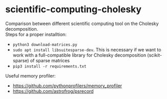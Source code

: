 # scientific-computing-cholesky

Comparison between different scientific computing tool on the Cholesky decomposition.  
Steps for a proper installtion:

* `python3 download-matrices.py`
* `sudo apt install libsuitesparse-dev`. This is necessary if we want to work with a full-compatible library for Cholesky decomposition (scikit-sparse) of sparse matrices
* `pip3 install -r requirements.txt`

Useful memory profiler:

* https://github.com/pythonprofilers/memory_profiler
* https://github.com/astrofrog/psrecord